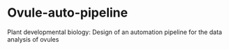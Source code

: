 # Ovule-auto-pipeline
Plant developmental biology: Design of an automation pipeline for the data analysis of ovules
